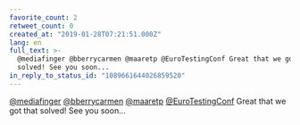 ```yaml
---
favorite_count: 2
retweet_count: 0
created_at: "2019-01-28T07:21:51.000Z"
lang: en
full_text: >-
  @mediafinger @bberrycarmen @maaretp @EuroTestingConf Great that we got that
  solved! See you soon...
in_reply_to_status_id: "1089661644026859520"
---
```


[@mediafinger](https://twitter.com/mediafinger)
[@bberrycarmen](https://twitter.com/bberrycarmen)
[@maaretp](https://twitter.com/maaretp)
[@EuroTestingConf](https://twitter.com/EuroTestingConf) Great that we got that
solved! See you soon...
